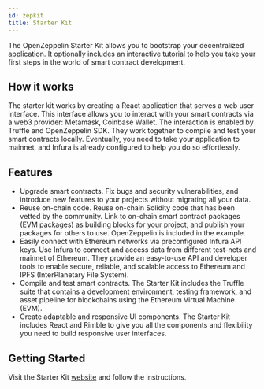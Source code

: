 ```yaml
---
id: zepkit
title: Starter Kit
---
```


The OpenZeppelin Starter Kit allows you to bootstrap your decentralized application. It optionally includes an interactive tutorial to help you take your first steps in the world of smart contract development.

## How it works

The starter kit works by creating a React application that serves a web user interface.
This interface allows you to interact with your smart contracts via a web3
provider: Metamask, Coinbase Wallet. The interaction is enabled by Truffle and
OpenZeppelin SDK. They work together to compile and test your smart contracts
locally. Eventually, you need to take your application to mainnet, and Infura
is already configured to help you do so effortlessly.

## Features

* Upgrade smart contracts. Fix bugs and security vulnerabilities,
  and introduce new features to your projects without migrating all your data.
* Reuse on-chain code. Reuse on-chain Solidity code that has been vetted by the
  community. Link to on-chain smart contract packages (EVM packages) as
  building blocks for your project, and publish your packages for others to
  use. OpenZeppelin is included in the example.
* Easily connect with Ethereum networks via preconfigured Infura API keys. Use
  Infura to connect and access data from different test-nets and mainnet of
  Ethereum. They provide an easy-to-use API and developer tools to enable
  secure, reliable, and scalable access to Ethereum and IPFS (InterPlanetary
  File System).
* Compile and test smart contracts. The Starter Kit includes the Truffle suite that
  contains a development environment, testing framework, and asset pipeline for
  blockchains using the Ethereum Virtual Machine (EVM).
* Create adaptable and responsive UI components. The Starter Kit includes React
  and Rimble to give you all the components and flexibility you need to build
  responsive user interfaces.

## Getting Started

Visit the Starter Kit [website](https://openzeppelin.com/start) and follow the
instructions.
